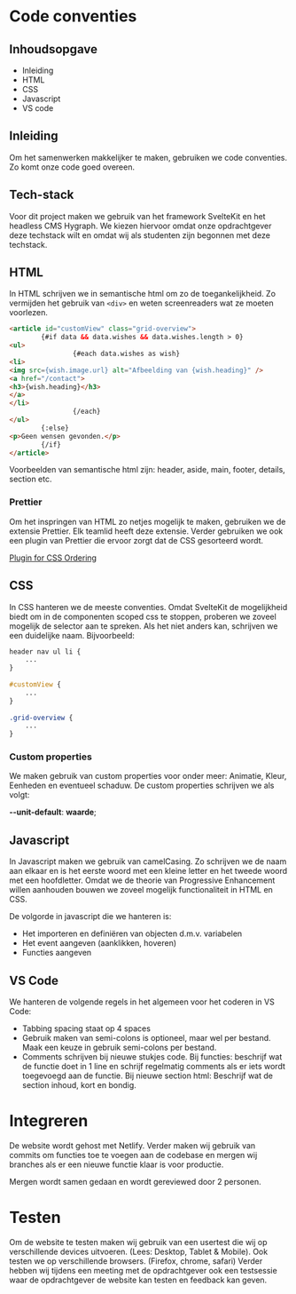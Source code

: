 # Code conventies

## Inhoudsopgave
* Inleiding
* HTML
* CSS
* Javascript
* VS code
 
## Inleiding
Om het samenwerken makkelijker te maken, gebruiken we code conventies. Zo komt onze code goed overeen.
 
## Tech-stack
Voor dit project maken we gebruik van het framework SvelteKit en het headless CMS Hygraph. We kiezen hiervoor omdat onze opdrachtgever deze techstack wilt en omdat wij als studenten zijn begonnen met deze techstack.
 
## HTML
In HTML schrijven we in semantische html om zo de toegankelijkheid. Zo vermijden het gebruik van `<div>` en weten screenreaders wat ze moeten voorlezen.
 
```html
<article id="customView" class="grid-overview">
        {#if data && data.wishes && data.wishes.length > 0}
<ul>
                {#each data.wishes as wish}
<li>
<img src={wish.image.url} alt="Afbeelding van {wish.heading}" />
<a href="/contact">
<h3>{wish.heading}</h3>
</a>
</li>
                {/each}
</ul>
        {:else}
<p>Geen wensen gevonden.</p>
        {/if}
</article>
```
 
Voorbeelden van semantische html zijn: header, aside, main, footer, details, section etc.
 
### Prettier
Om het inspringen van HTML zo netjes mogelijk te maken, gebruiken we de extensie Prettier. Elk teamlid heeft deze extensie. Verder gebruiken we ook een plugin van Prettier die ervoor zorgt dat de CSS gesorteerd wordt.

[Plugin for CSS Ordering](https://github.com/Siilwyn/prettier-plugin-css-order)
 
## CSS
In CSS hanteren we de meeste conventies. Omdat SvelteKit de mogelijkheid biedt om in de componenten scoped css te stoppen, proberen we zoveel mogelijk de selector aan te spreken. Als het niet anders kan, schrijven we een duidelijke naam. Bijvoorbeeld:
 
```css
header nav ul li {
    ...
}
 
#customView {
    ...
}
 
.grid-overview {
    ...
}
```
 
### Custom properties
We maken gebruik van custom properties voor onder meer: Animatie, Kleur, Eenheden en eventueel schaduw. De custom properties schrijven we als volgt:
 
**--unit-default**: **waarde**;
 
## Javascript
 
In Javascript maken we gebruik van camelCasing. Zo schrijven we de naam aan elkaar en is het eerste woord met een kleine letter en het tweede woord met een hoofdletter. Omdat we de theorie van Progressive Enhancement willen aanhouden bouwen we zoveel mogelijk functionaliteit in HTML en CSS.
 
De volgorde in javascript die we hanteren is: 
* Het importeren en definiëren van objecten d.m.v. variabelen
* Het event aangeven (aanklikken, hoveren)
* Functies aangeven

## VS Code
We hanteren de volgende regels in het algemeen voor het coderen in VS Code:
 
- Tabbing spacing staat op 4 spaces
- Gebruik maken van semi-colons is optioneel, maar wel per bestand. Maak een keuze in gebruik semi-colons per bestand.
- Comments schrijven bij nieuwe stukjes code. Bij functies: beschrijf wat de functie doet in 1 line en schrijf regelmatig comments als er iets wordt toegevoegd aan de functie. Bij nieuwe section html: Beschrijf wat de section inhoud, kort en bondig.

# Integreren
De website wordt gehost met Netlify. Verder maken wij gebruik van commits om functies toe te voegen aan de codebase en mergen wij branches als er een nieuwe functie klaar is voor productie. 

Mergen wordt samen gedaan en wordt gereviewed door 2 personen.

# Testen
Om de website te testen maken wij gebruik van een usertest die wij op verschillende devices uitvoeren. (Lees: Desktop, Tablet & Mobile). Ook testen we op verschillende browsers. (Firefox, chrome, safari) Verder hebben wij tijdens een meeting met de opdrachtgever ook een testsessie waar de opdrachtgever de website kan testen en feedback kan geven.
